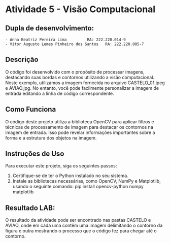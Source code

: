# Atividade 5 - Visão Computacional

## Dupla de desenvolvimento:
	- Anna Beatriz Pereira Lima			RA: 222.220.014-9
	- Vitor Augusto Lemes Pinheiro dos Santos	RA: 222.220.005-7

## Descrição
O código foi desenvolvido com o propósito de processar imagens, destacando suas bordas e contornos utilizando a visão computacional.  
Neste exemplo, utilizamos a imagem fornecida no arquivo CASTELO_01.jpeg e AVIAO.jpg. 
No entanto, você pode facilmente personalizar a imagem de entrada editando a linha de código correspondente.


## Como Funciona
O código deste projeto utiliza a biblioteca OpenCV para aplicar filtros e técnicas de processamento de imagem para destacar os contornos na imagem de entrada. 
Isso pode revelar informações importantes sobre a forma e a estrutura dos objetos na imagem.


## Instruções de Uso
Para executar este projeto, siga os seguintes passos:
1. Certifique-se de ter o Python instalado no seu sistema.
2. Instale as bibliotecas necessárias, como OpenCV, NumPy e Matplotlib, usando o seguinte comando:
      pip install opencv-python numpy matplotlib

## Resultado LAB:
O resultado da atividade pode ser encontrado nas pastas CASTELO e AVIAO, onde em cada uma contém uma imagem delimitando o contorno da figura e outra mostrando o processo que o código fez para chegar até o contorno.
